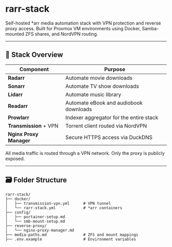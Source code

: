 # rarr-stack

Self-hosted *arr media automation stack with VPN protection and reverse proxy access. Built for Proxmox VM environments using Docker, Samba-mounted ZFS shares, and NordVPN routing.

---

## 🧩 Stack Overview

| Component      | Purpose                                   |
|----------------|-------------------------------------------|
| **Radarr**     | Automate movie downloads                  |
| **Sonarr**     | Automate TV show downloads                |
| **Lidarr**     | Automate music library                    |
| **Readarr**    | Automate eBook and audiobook downloads    |
| **Prowlarr**   | Indexer aggregator for the entire stack   |
| **Transmission** + VPN | Torrent client routed via NordVPN |
| **Nginx Proxy Manager** | Secure HTTPS access via DuckDNS  |

All media traffic is routed through a VPN network. Only the proxy is publicly exposed.

---

## 🗃️ Folder Structure

```text
rarr-stack/
├── docker/
│   ├── transmission-vpn.yml      # VPN tunnel
│   └── rarr-stack.yml            # *arr containers
├── config/
│   ├── portainer-setup.md
│   └── smb-mount-setup.md
├── reverse-proxy/
│   └── nginx-proxy-manager.md
├── media-paths.md                # ZFS and mount mappings
├── .env.example                  # Environment variables
